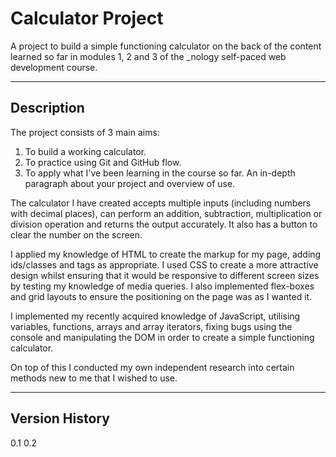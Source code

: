 # Calculator Project

A project to build a simple functioning calculator on the back of the content learned so far in modules 1, 2 and 3 of the _nology self-paced web development course. 

---

## Description

The project consists of 3 main aims:

1. To build a working calculator. 
2. To practice using Git and GitHub flow. 
3. To apply what I've been learning in the course so far. An in-depth paragraph about your project and overview of use.


The calculator I have created accepts multiple inputs (including numbers with decimal places), can perform an addition, subtraction, multiplication or division operation and returns the output accurately. It also has a button to clear the number on the screen. 

I applied my knowledge of HTML to create the markup for my page, adding ids/classes and tags as appropriate. I used CSS to create a more attractive design whilst ensuring that it would be responsive to different screen sizes by testing my knowledge of media queries. I also implemented flex-boxes and grid layouts to ensure the positioning on the page was as I wanted it.

I implemented my recently acquired knowledge of JavaScript, utilising variables, functions, arrays and array iterators, fixing bugs using the console and manipulating the DOM in order to create a simple functioning calculator. 

On top of this I conducted my own independent research into certain methods new to me that I wished to use. 

---

## Version History

0.1
0.2
